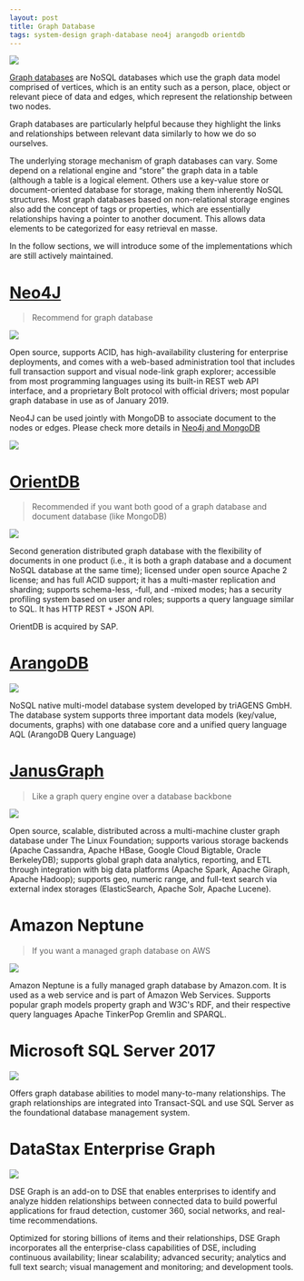 ```yaml
---
layout: post
title: Graph Database
tags: system-design graph-database neo4j arangodb orientdb
---
```


![](https://upload.wikimedia.org/wikipedia/commons/3/3a/GraphDatabase_PropertyGraph.png)

[Graph databases](https://en.wikipedia.org/wiki/Graph_database) are NoSQL databases which use the graph data model comprised of vertices, which is an entity such as a person, place, object or relevant piece of data and edges, which represent the relationship between two nodes.

Graph databases are particularly helpful because they highlight the links and relationships between relevant data similarly to how we do so ourselves.

The underlying storage mechanism of graph databases can vary. Some depend on a relational engine and “store” the graph data in a table (although a table is a logical element. Others use a key-value store or document-oriented database for storage, making them inherently NoSQL structures. Most graph databases based on non-relational storage engines also add the concept of tags or properties, which are essentially relationships having a pointer to another document. This allows data elements to be categorized for easy retrieval en masse.

In the follow sections, we will introduce some of the implementations which are still actively maintained.

# [Neo4J](https://neo4j.com/)

> Recommend for graph database

![](https://s3.amazonaws.com/dev.assets.neo4j.com/wp-content/uploads/20170731095054/Property-Graph-Concepts-Simple.svg)

Open source, supports ACID, has high-availability clustering for enterprise deployments, and comes with a web-based administration tool that includes full transaction support and visual node-link graph explorer; accessible from most programming languages using its built-in REST web API interface, and a proprietary Bolt protocol with official drivers; most popular graph database in use as of January 2019.

Neo4J can be used jointly with MongoDB to associate document to the nodes or edges. Please check more details in [Neo4j and MongoDB](https://neo4j.com/developer/mongodb/)

![](https://s3.amazonaws.com/dev.assets.neo4j.com/wp-content/uploads/20160203162603/graph11.png)


# [OrientDB](https://orientdb.com/)

> Recommended if you want both good of a graph database and document database (like MongoDB)

![](https://orientdb.com/wp-content/uploads/graph-database-Applying-Multiple-Data-Models-to-One-System.png)

Second generation distributed graph database with the flexibility of documents in one product (i.e., it is both a graph database and a document NoSQL database at the same time); licensed under open source Apache 2 license; and has full ACID support; it has a multi-master replication and sharding; supports schema-less, -full, and -mixed modes; has a security profiling system based on user and roles; supports a query language similar to SQL. It has HTTP REST + JSON API.

OrientDB is acquired by SAP.

# [ArangoDB](https://www.arangodb.com)

![](https://www.arangodb.com/wp-content/uploads/2018/12/image3-1.png)

NoSQL native multi-model database system developed by triAGENS GmbH. The database system supports three important data models (key/value, documents, graphs) with one database core and a unified query language AQL (ArangoDB Query Language)

# [JanusGraph](https://janusgraph.org/)

> Like a graph query engine over a database backbone

![](https://docs.janusgraph.org/latest/images/architecture-layer-diagram.svg)

Open source, scalable, distributed across a multi-machine cluster graph database under The Linux Foundation; supports various storage backends (Apache Cassandra, Apache HBase, Google Cloud Bigtable, Oracle BerkeleyDB); supports global graph data analytics, reporting, and ETL through integration with big data platforms (Apache Spark, Apache Giraph, Apache Hadoop); supports geo, numeric range, and full-text search via external index storages (ElasticSearch, Apache Solr, Apache Lucene).

# Amazon Neptune

> If you want a managed graph database on AWS

![](https://d1.awsstatic.com/product-marketing/Neptune/Neptune-Diagram_recommendation-relationships.ba1ed4bbfe14f9b810f64bb0b16065daa3006eed.png)

Amazon Neptune is a fully managed graph database by Amazon.com. It is used as a web service and is part of Amazon Web Services. Supports popular graph models property graph and W3C's RDF, and their respective query languages Apache TinkerPop Gremlin and SPARQL.

# Microsoft SQL Server 2017

![](https://docs.microsoft.com/en-us/sql/relational-databases/graphs/media/person-friends-tables.png?view=sql-server-2017)

Offers graph database abilities to model many-to-many relationships. The graph relationships are integrated into Transact-SQL and use SQL Server as the foundational database management system.

# DataStax Enterprise Graph

![](https://docs.datastax.com/en/datastax_enterprise/5.0/datastax_enterprise/graph/images/DSEGraphArch.png)

DSE Graph is an add-on to DSE that enables enterprises to identify and analyze hidden relationships between connected data to build powerful applications for fraud detection, customer 360, social networks, and real-time recommendations.

Optimized for storing billions of items and their relationships, DSE Graph incorporates all the enterprise-class capabilities of DSE, including continuous availability; linear scalability; advanced security; analytics and full text search; visual management and monitoring; and development tools.
